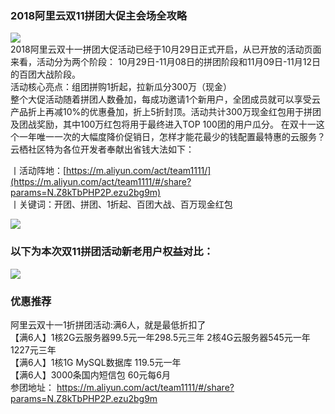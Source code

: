 ### 2018阿里云双11拼团大促主会场全攻略      
![](https://deqing.b0.upaiyun.com/2018/1600x880.jpg!/fw/800)    
2018阿里云双十一拼团大促活动已经于10月29日正式开启，从已开放的活动页面来看，活动分为两个阶段： 10月29日-11月08日的拼团阶段和11月09日-11月12日的百团大战阶段。    
活动核心亮点：组团拼购1折起，拉新瓜分300万（现金）    
整个大促活动随着拼团人数叠加，每成功邀请1个新用户，全团成员就可以享受云产品折上再减10%的优惠叠加，折上5折封顶。活动共计300万现金红包用于拼团及团战奖励，其中100万红包将用于最终进入TOP 100团的用户瓜分。
在双十一这个一年唯一一次的大幅度降价促销日，怎样才能花最少的钱配置最特惠的云服务？云栖社区特为各位开发者奉献出省钱大法如下：

丨活动阵地：[https://m.aliyun.com/act/team1111/](https://m.aliyun.com/act/team1111/#/share?params=N.Z8kTbPHP2P.ezu2bg9m)    
丨关键词：开团、拼团、1折起、百团大战、百万现金红包

![](https://deqing.b0.upaiyun.com/2018/c60d1c5e08529506e7394eb614919d8a92b7235c.png)


### 以下为本次双11拼团活动新老用户权益对比：
![](http://deqing.b0.upaiyun.com/2018/3db9ef9eb582e69d3547d65c2107e1675cd00e5a.png)

### 优惠推荐
阿里云双十一1折拼团活动:满6人，就是最低折扣了    
【满6人】1核2G云服务器99.5元一年298.5元三年 2核4G云服务器545元一年 1227元三年    
【满6人】1核1G MySQL数据库 119.5元一年    
【满6人】3000条国内短信包 60元每6月    
参团地址： https://m.aliyun.com/act/team1111/#/share?params=N.Z8kTbPHP2P.ezu2bg9m

